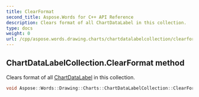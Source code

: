 ```yaml
---
title: ClearFormat
second_title: Aspose.Words for C++ API Reference
description: Clears format of all ChartDataLabel in this collection. 
type: docs
weight: 0
url: /cpp/aspose.words.drawing.charts/chartdatalabelcollection/clearformat/
---
```

## ChartDataLabelCollection.ClearFormat method


Clears format of all [ChartDataLabel](../chartdatalabel/) in this collection.

```cpp
void Aspose::Words::Drawing::Charts::ChartDataLabelCollection::ClearFormat()
```

